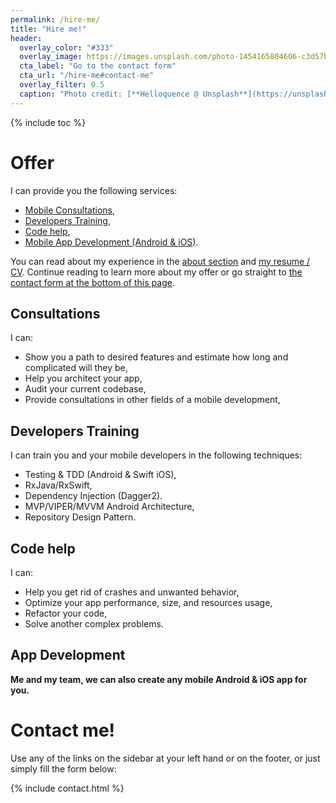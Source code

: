 ```yaml
---
permalink: /hire-me/
title: "Hire me!"
header:
  overlay_color: "#333"
  overlay_image: https://images.unsplash.com/photo-1454165804606-c3d57bc86b40
  cta_label: "Go to the contact form"
  cta_url: "/hire-me#contact-me"
  overlay_filter: 0.5
  caption: "Photo credit: [**Helloquence @ Unsplash**](https://unsplash.com/@helloquence)"
---
```

{% include toc %}

# Offer

I can provide you the following services:

- [Mobile Consultations](#consultations),
- [Developers Training](#developers-training),
- [Code help](#code-help),
- [Mobile App Development (Android & iOS)](#app-development).

You can read about my experience in the [about section](/about) and [my resume / CV](https://github.com/mkoslacz/my-CV-resume/blob/master/mateusz_koslacz_cv.pdf). Continue reading to learn more about my offer or go straight to [the contact form at the bottom of this page](#contact-me).

## Consultations
I can:
- Show you a path to desired features and estimate how long and complicated will they be,
- Help you architect your app,
- Audit your current codebase,
- Provide consultations in other fields of a mobile development,

## Developers Training
I can train you and your mobile developers in the following techniques:
- Testing & TDD (Android & Swift iOS),
- RxJava/RxSwift,
- Dependency Injection (Dagger2).
- MVP/VIPER/MVVM Android Architecture,
- Repository Design Pattern.

## Code help
I can:
- Help you get rid of crashes and unwanted behavior,
- Optimize your app performance, size, and resources usage,
- Refactor your code,
- Solve another complex problems.

## App Development
**Me and my team, we can also create any mobile Android & iOS app for you.**

# Contact me!

Use any of the links on the sidebar at your left hand or on the footer, or just simply fill the form below:

{% include contact.html %}
